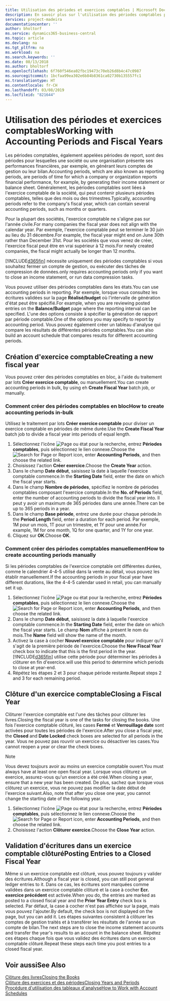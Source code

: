 ```yaml
---
title: Utilisation des périodes et exercices comptables | Microsoft Docs
description: En savoir plus sur l'utilisation des périodes comptables pour définir le moment où votre société fait état de ses performances financières.
services: project-madeira
documentationcenter: ''
author: bholtorf
ms.service: dynamics365-business-central
ms.topic: article
ms.devlang: na
ms.tgt_pltfrm: na
ms.workload: na
ms.search.keywords: ''
ms.date: 08/13/2018
ms.author: bholtorf
ms.openlocfilehash: 6f760f546ea02fbc19473c70eb26d8b4c47c0987
ms.sourcegitcommit: 1bcfaa99ea302e6b84b8361ca02730b135557fc1
ms.translationtype: HT
ms.contentlocale: fr-CH
ms.lasthandoff: 03/08/2019
ms.locfileid: "821644"
---
```

# <a name="working-with-accounting-periods-and-fiscal-years"></a><span data-ttu-id="24db0-103">Utilisation des périodes et exercices comptables</span><span class="sxs-lookup"><span data-stu-id="24db0-103">Working with Accounting Periods and Fiscal Years</span></span>
<span data-ttu-id="24db0-104">Les périodes comptables, également appelées périodes de report, sont des périodes pour lesquelles une société ou une organisation présente ses performances financières, par exemple, en générant leurs comptes de gestion ou leur bilan.</span><span class="sxs-lookup"><span data-stu-id="24db0-104">Accounting periods, which are also known as reporting periods, are periods of time for which a company or organization reports financial performance, for example, by generating their income statement or balance sheet.</span></span> <span data-ttu-id="24db0-105">Généralement, les périodes comptables sont liées à l'exercice comptable de la société, qui peut contenir plusieurs périodes comptables, telles que des mois ou des trimestres.</span><span class="sxs-lookup"><span data-stu-id="24db0-105">Typically, accounting periods refer to the company's fiscal year, which can contain several accounting periods, such as months or quarters.</span></span>

<span data-ttu-id="24db0-106">Pour la plupart des sociétés, l'exercice comptable ne s'aligne pas sur l'année civile.</span><span class="sxs-lookup"><span data-stu-id="24db0-106">For many companies the fiscal year does not align with the calendar year.</span></span> <span data-ttu-id="24db0-107">Par exemple, l'exercice comptable peut se terminer le 30 juin au lieu du 31 décembre.</span><span class="sxs-lookup"><span data-stu-id="24db0-107">For example, the fiscal year might end on June 30th rather than December 31st.</span></span> <span data-ttu-id="24db0-108">Pour les sociétés que vous venez de créer, l'exercice fiscal peut être en vrai supérieur à 12 mois.</span><span class="sxs-lookup"><span data-stu-id="24db0-108">For newly created companies, the fiscal might actually be longer than 12 months.</span></span> 

[!INCLUDE[d365fin](includes/d365fin_md.md)] <span data-ttu-id="24db0-109">nécessite uniquement des périodes comptables si vous souhaitez fermer un compte de gestion, ou exécuter des tâches de compression de données.</span><span class="sxs-lookup"><span data-stu-id="24db0-109">only requires accounting periods only if you want to close an income statement, or run data compression tasks.</span></span> 

<span data-ttu-id="24db0-110">Vous pouvez utiliser des périodes comptables dans les états.</span><span class="sxs-lookup"><span data-stu-id="24db0-110">You can use accounting periods in reporting.</span></span> <span data-ttu-id="24db0-111">Par exemple, lorsque vous consultez les écritures validées sur la page **Réalisé/budget** où l'intervalle de génération d'état peut être spécifié.</span><span class="sxs-lookup"><span data-stu-id="24db0-111">For example, when you are reviewing posted entries on the **Balance/Budget** page where the reporting interval can be specified.</span></span> <span data-ttu-id="24db0-112">L'une des options consiste à spécifier la génération de rapport par période comptable.</span><span class="sxs-lookup"><span data-stu-id="24db0-112">One of the options you may specify to report by accounting period.</span></span> <span data-ttu-id="24db0-113">Vous pouvez également créer un tableau d'analyse qui compare les résultats de différentes périodes comptables.</span><span class="sxs-lookup"><span data-stu-id="24db0-113">You can also build an account schedule that compares results for different accounting periods.</span></span>

## <a name="creating-a-new-fiscal-year"></a><span data-ttu-id="24db0-114">Création d'exercice comptable</span><span class="sxs-lookup"><span data-stu-id="24db0-114">Creating a new fiscal year</span></span>
<span data-ttu-id="24db0-115">Vous pouvez créer des périodes comptables en bloc, à l'aide du traitement par lots **Créer exercice comptable**, ou manuellement.</span><span class="sxs-lookup"><span data-stu-id="24db0-115">You can create accounting periods in bulk, by using eh **Create Fiscal Year** batch job, or manually.</span></span>

### <a name="how-to-create-accounting-periods-in-bulk"></a><span data-ttu-id="24db0-116">Comment créer des périodes comptables en bloc</span><span class="sxs-lookup"><span data-stu-id="24db0-116">How to create accounting periods in-bulk</span></span>
<span data-ttu-id="24db0-117">Utilisez le traitement par lots **Créer exercice comptable** pour diviser un exercice comptable en périodes de même durée.</span><span class="sxs-lookup"><span data-stu-id="24db0-117">Use the **Create Fiscal Year** batch job to divide a fiscal year into periods of equal length.</span></span>  

1. <span data-ttu-id="24db0-118">Sélectionnez l'icône ![Page ou état pour la recherche](media/ui-search/search_small.png "icône Page ou état pour la recherche"), entrez **Périodes comptables**, puis sélectionnez le lien connexe.</span><span class="sxs-lookup"><span data-stu-id="24db0-118">Choose the ![Search for Page or Report](media/ui-search/search_small.png "Search for Page or Report icon") icon, enter **Accounting Periods**, and then choose the related link.</span></span>  
2. <span data-ttu-id="24db0-119">Choisissez l'action **Créer exercice**.</span><span class="sxs-lookup"><span data-stu-id="24db0-119">Choose the **Create Year** action.</span></span>  <!--What about the Scheduling option? Should we mention that? There's also the Report Output Type field...-->
3. <span data-ttu-id="24db0-120">Dans le champ **Date début**, saisissez la date à laquelle l'exercice comptable commence.</span><span class="sxs-lookup"><span data-stu-id="24db0-120">In the **Starting Date** field, enter the date on which the fiscal year starts.</span></span>  
4. <span data-ttu-id="24db0-121">Dans le champ **Nombre de périodes**, spécifiez le nombre de périodes comptables composant l'exercice comptable.</span><span class="sxs-lookup"><span data-stu-id="24db0-121">In the **No. of Periods** field, enter the number of accounting periods to divide the fiscal year into.</span></span> <span data-ttu-id="24db0-122">Il peut y avoir un maximum de 365 périodes dans une année.</span><span class="sxs-lookup"><span data-stu-id="24db0-122">There can be up to 365 periods in a year.</span></span>  
5. <span data-ttu-id="24db0-123">Dans le champ **Base période**, entrez une durée pour chaque période.</span><span class="sxs-lookup"><span data-stu-id="24db0-123">In the **Period Length** field, enter a duration for each period.</span></span> <span data-ttu-id="24db0-124">Par exemple, 1M pour un mois, 1T pour un trimestre, et 1Y pour une année.</span><span class="sxs-lookup"><span data-stu-id="24db0-124">For example, 1M for one month, 1Q for one quarter, and 1Y for one year.</span></span>  
6. <span data-ttu-id="24db0-125">Cliquez sur **OK**.</span><span class="sxs-lookup"><span data-stu-id="24db0-125">Choose **OK**.</span></span>  

### <a name="how-to-create-accounting-periods-manually"></a><span data-ttu-id="24db0-126">Comment créer des périodes comptables manuellement</span><span class="sxs-lookup"><span data-stu-id="24db0-126">How to create accounting periods manually</span></span>
<span data-ttu-id="24db0-127">Si les périodes comptables de l'exercice comptable ont différentes durées, comme le calendrier 4-4-5 utilisé dans la vente au détail, vous pouvez les établir manuellement.</span><span class="sxs-lookup"><span data-stu-id="24db0-127">If the accounting periods in your fiscal year have different durations, like the 4-4-5 calendar used in retail, you can manually set it up.</span></span>  
  
1. <span data-ttu-id="24db0-128">Sélectionnez l'icône ![Page ou état pour la recherche](media/ui-search/search_small.png "icône Page ou état pour la recherche"), entrez **Périodes comptables**, puis sélectionnez le lien connexe.</span><span class="sxs-lookup"><span data-stu-id="24db0-128">Choose the ![Search for Page or Report](media/ui-search/search_small.png "Search for Page or Report icon") icon, enter **Accounting Periods**, and then choose the related link.</span></span>  
2. <span data-ttu-id="24db0-129">Dans le champ **Date début**, saisissez la date à laquelle l'exercice comptable commence.</span><span class="sxs-lookup"><span data-stu-id="24db0-129">In the **Starting Date** field, enter the date on which the fiscal year starts.</span></span> <span data-ttu-id="24db0-130">Le champ **Nom** affiche à présent le nom du mois.</span><span class="sxs-lookup"><span data-stu-id="24db0-130">The **Name** field will show the name of the month.</span></span>  
3. <span data-ttu-id="24db0-131">Activez la case à cocher **Nouvel exercice comptable** pour indiquer qu'il s'agit de la première période de l'exercice.</span><span class="sxs-lookup"><span data-stu-id="24db0-131">Choose the **New Fiscal Year** check box to indicate that this is the first period in the year.</span></span> [!INCLUDE[d365fin](includes/d365fin_md.md)] <span data-ttu-id="24db0-132">utilise cette période pour déterminer les périodes à clôturer en fin d'exercice.</span><span class="sxs-lookup"><span data-stu-id="24db0-132">will use this period to determine which periods to close at year-end.</span></span>
4. <span data-ttu-id="24db0-133">Répétez les étapes 2 et 3 pour chaque période restante.</span><span class="sxs-lookup"><span data-stu-id="24db0-133">Repeat steps 2 and 3 for each remaining period.</span></span>  

## <a name="closing-a-fiscal-year"></a><span data-ttu-id="24db0-134">Clôture d'un exercice comptable</span><span class="sxs-lookup"><span data-stu-id="24db0-134">Closing a Fiscal Year</span></span>
<span data-ttu-id="24db0-135">Clôturer l'exercice comptable est l'une des tâches pour clôturer les livres.</span><span class="sxs-lookup"><span data-stu-id="24db0-135">Closing the fiscal year is one of the tasks for closing the books.</span></span> <span data-ttu-id="24db0-136">Une fois l'exercice comptable clôturé, les cases **Fermé** et **Verrouillage date** sont activées pour toutes les périodes de l'exercice.</span><span class="sxs-lookup"><span data-stu-id="24db0-136">After you close a fiscal year, the **Closed** and **Date Locked** check boxes are selected for all periods in the year.</span></span> <span data-ttu-id="24db0-137">Vous ne pouvez pas rouvrir un exercice ou désactiver les cases.</span><span class="sxs-lookup"><span data-stu-id="24db0-137">You cannot reopen a year or clear the check boxes.</span></span>

> [!NOTE]  
>  <span data-ttu-id="24db0-138">Vous devez toujours avoir au moins un exercice comptable ouvert.</span><span class="sxs-lookup"><span data-stu-id="24db0-138">You must always have at least one open fiscal year.</span></span> <span data-ttu-id="24db0-139">Lorsque vous clôturez un exercice, assurez-vous qu'un exercice a été créé.</span><span class="sxs-lookup"><span data-stu-id="24db0-139">When closing a year, ensure that a new year has been created.</span></span> <span data-ttu-id="24db0-140">De plus, sachez que lorsque vous clôturez un exercice, vous ne pouvez pas modifier la date début de l'exercice suivant.</span><span class="sxs-lookup"><span data-stu-id="24db0-140">Also, note that after you close one year, you cannot change the starting date of the following year.</span></span>

1. <span data-ttu-id="24db0-141">Sélectionnez l'icône ![Page ou état pour la recherche](media/ui-search/search_small.png "icône Page ou état pour la recherche"), entrez **Périodes comptables**, puis sélectionnez le lien connexe.</span><span class="sxs-lookup"><span data-stu-id="24db0-141">Choose the ![Search for Page or Report](media/ui-search/search_small.png "Search for Page or Report icon") icon, enter **Accounting Periods**, and then choose the related link.</span></span>  
2. <span data-ttu-id="24db0-142">Choisissez l'action **Clôturer exercice**.</span><span class="sxs-lookup"><span data-stu-id="24db0-142">Choose the **Close Year** action.</span></span>  

## <a name="posting-entries-to-a-closed-fiscal-year"></a><span data-ttu-id="24db0-143">Validation d'écritures dans un exercice comptable clôturé</span><span class="sxs-lookup"><span data-stu-id="24db0-143">Posting Entries to a Closed Fiscal Year</span></span>
<span data-ttu-id="24db0-144">Même si un exercice comptable est clôturé, vous pouvez toujours y valider des écritures.</span><span class="sxs-lookup"><span data-stu-id="24db0-144">Although a fiscal year is closed, you can still post general ledger entries to it.</span></span> <span data-ttu-id="24db0-145">Dans ce cas, les écritures sont marquées comme validées dans un exercice comptable clôturé et la case à cocher **Ecr. exercice précédent** est activée.</span><span class="sxs-lookup"><span data-stu-id="24db0-145">When you do, the entries are marked as posted to a closed fiscal year and the **Prior Year Entry** check box is selected.</span></span> <span data-ttu-id="24db0-146">Par défaut, la case à cocher n'est pas affichée sur la page, mais vous pouvez l'ajouter.</span><span class="sxs-lookup"><span data-stu-id="24db0-146">By default, the check box is not displayed on the page, but you can add it.</span></span> <span data-ttu-id="24db0-147">Les étapes suivantes consistent à clôturer les comptes de gestion traités et à transférer les résultats de l'année sur un compte de bilan.</span><span class="sxs-lookup"><span data-stu-id="24db0-147">The next steps are to close the income statement accounts and transfer the year's results to an account in the balance sheet.</span></span> <span data-ttu-id="24db0-148">Répétez ces étapes chaque fois que vous validez des écritures dans un exercice comptable clôturé.</span><span class="sxs-lookup"><span data-stu-id="24db0-148">Repeat these steps each time you post entries to a closed fiscal year.</span></span>

## <a name="see-also"></a><span data-ttu-id="24db0-149">Voir aussi</span><span class="sxs-lookup"><span data-stu-id="24db0-149">See Also</span></span>
[<span data-ttu-id="24db0-150">Clôture des livres</span><span class="sxs-lookup"><span data-stu-id="24db0-150">Closing the Books</span></span>](year-close-books.md)  
[<span data-ttu-id="24db0-151">Clôture des exercices et des périodes</span><span class="sxs-lookup"><span data-stu-id="24db0-151">Closing Years and Periods</span></span>](year-close-years-periods.md)  
[<span data-ttu-id="24db0-152">Procédure d'utilisation des tableaux d'analyse</span><span class="sxs-lookup"><span data-stu-id="24db0-152">How to Work with Account Schedules</span></span>](bi-how-work-account-schedule.md)  
  





